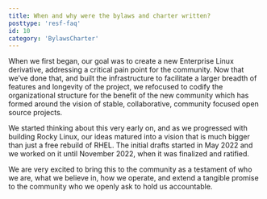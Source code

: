```yaml
---
title: When and why were the bylaws and charter written?
posttype: 'resf-faq'
id: 10
category: 'BylawsCharter'
---
```


When we first began, our goal was to create a new Enterprise Linux derivative, addressing a critical pain point for the community. Now that we’ve done that, and built the infrastructure to facilitate a larger breadth of features and longevity of the project, we refocused to codify the organizational structure for the benefit of the new community which has formed around the vision of stable, collaborative, community focused open source projects.

We started thinking about this very early on, and as we progressed with building Rocky Linux, our ideas matured into a vision that is much bigger than just a free rebuild of RHEL. The initial drafts started in May 2022 and we worked on it until November 2022, when it was finalized and ratified.

We are very excited to bring this to the community as a testament of who we are, what we believe in, how we operate, and extend a tangible promise to the community who we openly ask to hold us accountable.
